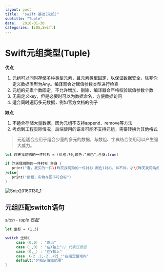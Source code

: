 ```yaml
---
layout: post
title:  "swift 基础(元组)"
subtitle: "Tuple"
date:   2016-01-30
categories: [iOS,Swift]
---
```


# Swift元组类型(Tuple)
**优点**

1. 元组可以同时存储多种类型元素，且元素类型固定，以保证数据安全，除非你定义数据类型为Any。编译器会对赋值参数类型进行检查
2. 元组的元素个数固定，不允许增加、删除，编译器会严格校验赋值参数个数
3. 无需定义key，但是必要时可以为数据命名，方便数据访问
4. 适合同时遍历多元数据，例如官方文档的例子

**缺点**

1. 不适合存储大量数据，因为元组不支持append、remove等方法
2. 考虑到工程实际情况，后端使用的语言可能不支持元组，需要转换为其他格式

> 元组适合应用于组合少量的多元的数据，与数组、字典结合使用可以产生强大威力。

```swift
let 昨天我网购的一件衬衫 = (价格:70,颜色:"黑色",合身:true)

if 昨天我网购的一件衬衫.合身 {
   print("看，我买的一件\(昨天我网购的一件衬衫.颜色)衬衫，帅不帅，才\(昨天我网购的一件衬衫.价格)元")
}else{
   print("卧槽，实物与图不符合呀")
}

```

![Snip20160130_1](http://7xqmjb.com1.z0.glb.clouddn.com/FuQTayc50xLkkVRP7KcHWZblk2H7)



## 元组匹配switch语句

*sitch - tuple 匹配*


```swift
let 坐标 = (1,3)

switch 坐标{
     case (0,0) : "原点"
     case (_,0) : "在X轴上"//_代表任意值
     case (0,_) : "在Y轴上"
     case （-2..2,-2..<2）:"在指定值域内"
     default:"非指定值域范围"
}


```








